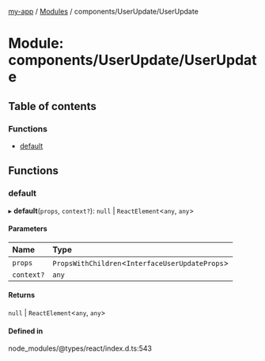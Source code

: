 [my-app](../README.md) / [Modules](../modules.md) / components/UserUpdate/UserUpdate

# Module: components/UserUpdate/UserUpdate

## Table of contents

### Functions

- [default](components_UserUpdate_UserUpdate.md#default)

## Functions

### default

▸ **default**(`props`, `context?`): ``null`` \| `ReactElement`<`any`, `any`\>

#### Parameters

| Name | Type |
| :------ | :------ |
| `props` | `PropsWithChildren`<`InterfaceUserUpdateProps`\> |
| `context?` | `any` |

#### Returns

``null`` \| `ReactElement`<`any`, `any`\>

#### Defined in

node_modules/@types/react/index.d.ts:543
